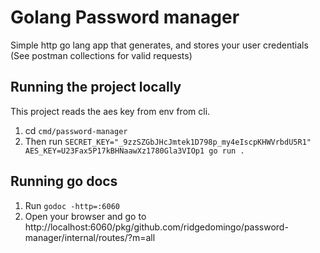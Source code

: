 # Golang Password manager

Simple http go lang app that generates, and stores your user credentials (See postman collections for valid requests)

## Running the project locally

This project reads the aes key from env from cli.

1. cd `cmd/password-manager`
2. Then run `SECRET_KEY="_9zzSZGbJHcJmtek1D798p_my4eIscpKHWVrbdU5R1" AES_KEY=U23Fax5P17kBHNaawXz1780Gla3VIOp1 go run .`

## Running go docs

1. Run `godoc -http=:6060`
2. Open your browser and go to http://localhost:6060/pkg/github.com/ridgedomingo/password-manager/internal/routes/?m=all

